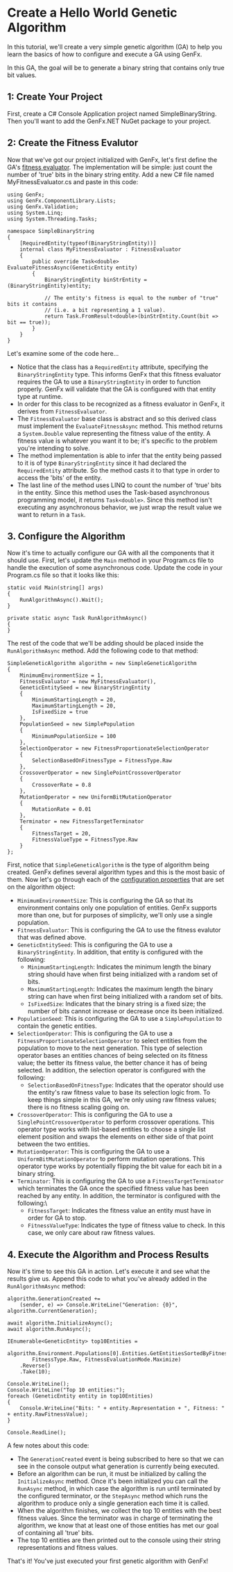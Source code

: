 # Create a Hello World Genetic Algorithm

In this tutorial, we'll create a very simple genetic algorithm (GA) to help you learn the basics of how to configure and execute a GA using GenFx.

In this GA, the goal will be to generate a binary string that contains only true bit values.

## 1: Create Your Project
First, create a C# Console Application project named SimpleBinaryString.  Then you'll want to add the GenFx.NET NuGet package to your project.

## 2: Create the Fitness Evalutor
Now that we've got our project initialized with GenFx, let's first define the GA's [fitness evaluator](../documentation/base_components.md#fitness-evaluator).  The implementation will be simple: just count the number of 'true' bits in the binary string entity.  Add a new C# file named MyFitnessEvaluator.cs and paste in this code:

    using GenFx;
    using GenFx.ComponentLibrary.Lists;
    using GenFx.Validation;
    using System.Linq;
    using System.Threading.Tasks;

    namespace SimpleBinaryString
    {
        [RequiredEntity(typeof(BinaryStringEntity))]
        internal class MyFitnessEvaluator : FitnessEvaluator
        {
            public override Task<double> EvaluateFitnessAsync(GeneticEntity entity)
            {
                BinaryStringEntity binStrEntity = (BinaryStringEntity)entity;

                // The entity's fitness is equal to the number of "true" bits it contains
                // (i.e. a bit representing a 1 value).
                return Task.FromResult<double>(binStrEntity.Count(bit => bit == true));
            }
        }
    }
 
 Let's examine some of the code here...
 * Notice that the class has a `RequiredEntity` attribute, specifying the `BinaryStringEntity` type. This informs GenFx that this fitness evaluator requires the GA to use a `BinaryStringEntity` in order to function properly.  GenFx will validate that the GA is configured with that entity type at runtime.
 * In order for this class to be recognized as a fitness evaluator in GenFx, it derives from `FitnessEvaluator`.
 * The `FitnessEvaluator` base class is abstract and so this derived class must implement the `EvaluateFitnessAsync` method. This method returns a `System.Double` value representing the fitness value of the entity.  A fitness value is whatever you want it to be; it's specific to the problem you're intending to solve.
 * The method implementation is able to infer that the entity being passed to it is of type `BinaryStringEntity` since it had declared the `RequiredEntity` attribute.  So the method casts it to that type in order to access the 'bits' of the entity.
 * The last line of the method uses LINQ to count the number of 'true' bits in the entity.  Since this method uses the Task-based asynchronous programming model, it returns `Task<double>`.  Since this method isn't executing any asynchronous behavior, we just wrap the result value we want to return in a `Task`.

## 3. Configure the Algorithm
Now it's time to actually configure our GA with all the components that it should use. First, let's update the `Main` method in your Program.cs file to handle the execution of some asynchronous code. Update the code in your Program.cs file so that it looks like this:

    static void Main(string[] args)
    {
        RunAlgorithmAsync().Wait();
    }

    private static async Task RunAlgorithmAsync()
    {
    }

The rest of the code that we'll be adding should be placed inside the `RunAlgorithmAsync` method. Add the following code to that method:

    SimpleGeneticAlgorithm algorithm = new SimpleGeneticAlgorithm
    {
        MinimumEnvironmentSize = 1,
        FitnessEvaluator = new MyFitnessEvaluator(),
        GeneticEntitySeed = new BinaryStringEntity
        {
            MinimumStartingLength = 20,
            MaximumStartingLength = 20,
            IsFixedSize = true
        },
        PopulationSeed = new SimplePopulation
        {
            MinimumPopulationSize = 100
        },
        SelectionOperator = new FitnessProportionateSelectionOperator
        {
            SelectionBasedOnFitnessType = FitnessType.Raw
        },
        CrossoverOperator = new SinglePointCrossoverOperator
        {
            CrossoverRate = 0.8
        },
        MutationOperator = new UniformBitMutationOperator
        {
            MutationRate = 0.01
        },
        Terminator = new FitnessTargetTerminator
        {
            FitnessTarget = 20,
            FitnessValueType = FitnessType.Raw
        }
    };

First, notice that `SimpleGeneticAlgorithm` is the type of algorithm being created. GenFx defines several algorithm types and this is the most basic of them. Now let's go through each of the [configuration properties](../documentation/component_model.md#configuration) that are set on the algorithm object:
* `MinimumEnvironmentSize`: This is configuring the GA so that its environment contains only one population of entities.  GenFx supports more than one, but for purposes of simplicity, we'll only use a single population.
* `FitnessEvaluator`: This is configuring the GA to use the fitness evalutor that was defined above.
* `GeneticEntitySeed`: This is configuring the GA to use a `BinaryStringEntity`. In addition, that entity is configured with the following:
    * `MinimumStartingLength`: Indicates the minimum length the binary string should have when first being initialized with a random set of bits.
    * `MaximumStartingLength`: Indicates the maximum length the binary string can have when first being initialized with a random set of bits.
    * `IsFixedSize`: Indicates that the binary string is a fixed size; the number of bits cannot increase or decrease once its been initialized.
* `PopulationSeed`: This is configuring the GA to use a `SimplePopulation` to contain the genetic entities.
* `SelectionOperator`: This is configuring the GA to use a `FitnessProportionateSelectionOperator` to select entities from the population to move to the next generation. This type of selection operator bases an entities chances of being selected on its fitness value; the better its fitness value, the better chance it has of being selected. In addition, the selection operator is configured with the following:
    * `SelectionBasedOnFitnessType`: Indicates that the operator should use the entity's raw fitness value to base its selection logic from. To keep things simple in this GA, we're only using raw fitness values; there is no fitness scaling going on.
* `CrossoverOperator`: This is configuring the GA to use a `SinglePointCrossoverOperator` to perform crossover operations.  This operator type works with list-based entities to choose a single list element position and swaps the elements on either side of that point between the two entities.
* `MutationOperator`: This is configuring the GA to use a `UniformBitMutationOperator` to perform mutation operations.  This operator type works by potentially flipping the bit value for each bit in a binary string.
* `Terminator`: This is configuring the GA to use a `FitnessTargetTerminator` which terminates the GA once the specified fitness value has been reached by any entity. In addition, the terminator is configured with the following:\
    * `FitnessTarget`: Indicates the fitness value an entity must have in order for GA to stop.
    * `FitnessValueType`: Indicates the type of fitness value to check.  In this case, we only care about raw fitness values.

## 4. Execute the Algorithm and Process Results
Now it's time to see this GA in action.  Let's execute it and see what the results give us. Append this code to what you've already added in the `RunAlgorithmAsync` method:

    algorithm.GenerationCreated += 
        (sender, e) => Console.WriteLine("Generation: {0}", algorithm.CurrentGeneration);

    await algorithm.InitializeAsync();
    await algorithm.RunAsync();

    IEnumerable<GeneticEntity> top10Entities =
        algorithm.Environment.Populations[0].Entities.GetEntitiesSortedByFitness(
            FitnessType.Raw, FitnessEvaluationMode.Maximize)
        .Reverse()
        .Take(10);

    Console.WriteLine();
    Console.WriteLine("Top 10 entities:");
    foreach (GeneticEntity entity in top10Entities)
    {
        Console.WriteLine("Bits: " + entity.Representation + ", Fitness: " + entity.RawFitnessValue);
    }

    Console.ReadLine();

A few notes about this code:
* The `GenerationCreated` event is being subscribed to here so that we can see in the console output what generation is currently being executed.
* Before an algorithm can be run, it must be initialized by calling the `InitializeAsync` method. Once it's been initialized you can call the `RunAsync` method, in which case the algorithm is run until terminated by the configured terminator, or the `StepAsync` method which runs the algorithm to produce only a single generation each time it is called.
* When the algorithm finishes, we collect the top 10 entities with the best fitness values.  Since the terminator was in charge of terminating the algorithm, we know that at least one of those entities has met our goal of containing all 'true' bits.
* The top 10 entities are then printed out to the console using their string representations and fitness values.

That's it!  You've just executed your first genetic algorithm with GenFx!